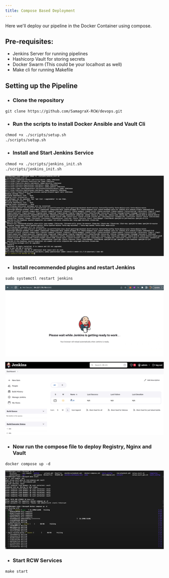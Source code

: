 ```yaml
---
title: Compose Based Deployment
---
```


<head>
  <title>Environment Setup</title>
  <meta
    name="description"
    content="Here we'll deploy our pipeline in the Docker Container"
  />
</head>

Here we'll deploy our pipeline in the Docker Container using compose.

## Pre-requisites:
- Jenkins Server for running pipelines
- Hashicorp Vault for storing secrets
- Docker Swarm (This could be your localhost as well)
- Make cli for running Makefile

## Setting up the Pipeline
- ### **Clone the repository**
```
git clone https://github.com/SamagraX-RCW/devops.git
```


- ### **Run the scripts to install Docker Ansible and Vault Cli** 
```
chmod +x ./scripts/setup.sh
./scripts/setup.sh
```
<!-- - Get your SSL key from CA(Certified Authority) and paste it inside the ssl certificate(docker-registry.crt) -->

- ### **Install and Start Jenkins Service**
```
chmod +x ./scripts/jenkins_init.sh
./scripts/jenkins_init.sh
```

![Jenkins init image](../assets/jenkins_init.png)

- ### **Install recommended plugins and restart Jenkins**
```
sudo systemctl restart jenkins
```
![Jenkins Restart image](../assets/jenkins_restart.png)

![Jenkins dashboard image](../assets/jenkins_dashboard.png)

- ### **Now run the compose file to deploy Registry, Nginx and Vault** 
```
docker compose up -d
```

![Docker Compose image](../assets/docker_compose_up.png)

- ### **Start RCW Services**
```
make start
```
